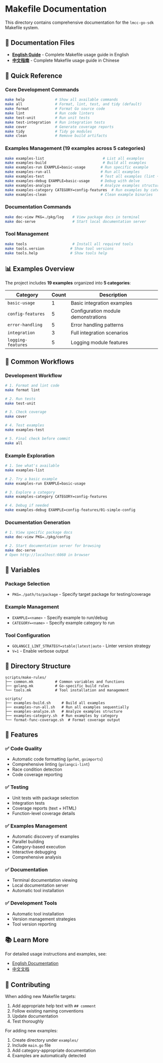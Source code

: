 # Makefile Documentation

This directory contains comprehensive documentation for the `lmcc-go-sdk` Makefile system.

## 📖 Documentation Files

- **[English Guide](makefile_usage_en.md)** - Complete Makefile usage guide in English
- **[中文指南](makefile_usage_zh.md)** - Complete Makefile usage guide in Chinese

## 🚀 Quick Reference

### Core Development Commands
```bash
make help              # Show all available commands
make all               # Format, lint, test, and tidy (default)
make format            # Format Go source code
make lint              # Run code linters
make test-unit         # Run unit tests
make test-integration  # Run integration tests
make cover             # Generate coverage reports
make tidy              # Tidy go modules
make clean             # Remove build artifacts
```

### Examples Management (19 examples across 5 categories)
```bash
make examples-list                           # List all examples
make examples-build                          # Build all examples
make examples-run EXAMPLE=basic-usage       # Run specific example
make examples-run-all                       # Run all examples
make examples-test                          # Test all examples (lint + build)
make examples-debug EXAMPLE=basic-usage     # Debug with delve
make examples-analyze                       # Analyze examples structure
make examples-category CATEGORY=config-features  # Run examples by category
make examples-clean                         # Clean example binaries
```

### Documentation Commands
```bash
make doc-view PKG=./pkg/log    # View package docs in terminal
make doc-serve                 # Start local documentation server
```

### Tool Management
```bash
make tools                     # Install all required tools
make tools.version            # Show tool versions
make tools.help               # Show tools help
```

## 📊 Examples Overview

The project includes **19 examples** organized into **5 categories**:

| Category | Count | Description |
|----------|-------|-------------|
| `basic-usage` | 1 | Basic integration examples |
| `config-features` | 5 | Configuration module demonstrations |
| `error-handling` | 5 | Error handling patterns |
| `integration` | 3 | Full integration scenarios |
| `logging-features` | 5 | Logging module features |

## 🎯 Common Workflows

### Development Workflow
```bash
# 1. Format and lint code
make format lint

# 2. Run tests
make test-unit

# 3. Check coverage
make cover

# 4. Test examples
make examples-test

# 5. Final check before commit
make all
```

### Example Exploration
```bash
# 1. See what's available
make examples-list

# 2. Try a basic example
make examples-run EXAMPLE=basic-usage

# 3. Explore a category
make examples-category CATEGORY=config-features

# 4. Debug if needed
make examples-debug EXAMPLE=config-features/01-simple-config
```

### Documentation Generation
```bash
# 1. View specific package docs
make doc-view PKG=./pkg/config

# 2. Start documentation server for browsing
make doc-serve
# Open http://localhost:6060 in browser
```

## 🔧 Variables

### Package Selection
- `PKG=./path/to/package` - Specify target package for testing/coverage

### Example Management
- `EXAMPLE=<name>` - Specify example to run/debug
- `CATEGORY=<name>` - Specify example category to run

### Tool Configuration
- `GOLANGCI_LINT_STRATEGY=stable|latest|auto` - Linter version strategy
- `V=1` - Enable verbose output

## 📁 Directory Structure

```
scripts/make-rules/
├── common.mk          # Common variables and functions
├── golang.mk          # Go-specific build rules
└── tools.mk           # Tool installation and management

scripts/
├── examples-build.sh     # Build all examples
├── examples-run-all.sh   # Run all examples sequentially
├── examples-analyze.sh   # Analyze examples structure
├── examples-category.sh  # Run examples by category
└── format-func-coverage.sh  # Format coverage output
```

## 🎪 Features

### ✅ Code Quality
- Automatic code formatting (`gofmt`, `goimports`)
- Comprehensive linting (`golangci-lint`)
- Race condition detection
- Code coverage reporting

### ✅ Testing
- Unit tests with package selection
- Integration tests
- Coverage reports (text + HTML)
- Function-level coverage details

### ✅ Examples Management
- Automatic discovery of examples
- Parallel building
- Category-based execution
- Interactive debugging
- Comprehensive analysis

### ✅ Documentation
- Terminal documentation viewing
- Local documentation server
- Automatic tool installation

### ✅ Development Tools
- Automatic tool installation
- Version management strategies
- Tool version reporting

## 📚 Learn More

For detailed usage instructions and examples, see:
- [English Documentation](makefile_usage_en.md)
- [中文文档](makefile_usage_zh.md)

## 🤝 Contributing

When adding new Makefile targets:
1. Add appropriate help text with `## comment`
2. Follow existing naming conventions
3. Update documentation
4. Test thoroughly

For adding new examples:
1. Create directory under `examples/`
2. Include `main.go` file
3. Add category-appropriate documentation
4. Examples are automatically detected 